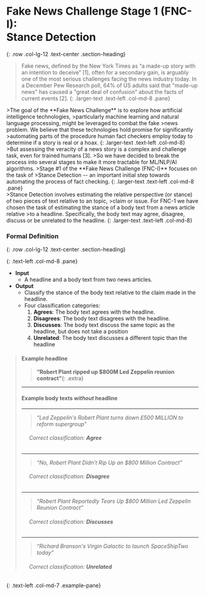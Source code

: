 # Fake News Challenge Stage 1 (FNC-I): <br/> Stance Detection
{: .row .col-lg-12 .text-center .section-heading}

<div class='subpanel' markdown="1">

<span class='row' markdown="1">
<div class='col-md-2'></div>

> Fake news, defined by the New York Times as “a made-up story with an intention to deceive” [1], 
> often for a secondary gain, is arguably one of the most serious challenges facing the news industry today. 
> In a December Pew Research poll, 64% of US adults said that "made-up news" 
> has caused a "great deal of confusion" about the facts of current events [2].
{: .larger-text .text-left .col-md-8 .pane}



<span class='row' markdown="1">
<div class='col-md-2'></div>
>The goal of the **Fake News Challenge** is to explore how artificial intelligence technologies, 
>particularly machine learning and natural language processing, might be leveraged to combat the fake
>news problem. We believe that these technologies hold promise for significantly 
>automating parts of the procedure human fact checkers employ today to determine if a story is real or a hoax.
{:  .larger-text .text-left .col-md-8}

<span class='row' markdown="1">
<div class='col-md-2'></div>
>But assessing the veracity of a news story is a complex and challenge task, even for trained humans [3]. 
>So we have decided to break the process into several stages to make it more tractable for ML/NLP/AI algorithms.
>Stage #1 of the **Fake News Challenge (FNC-I)** focuses on the task of 
>Stance Detection -- an important initial step towards automating the process of fact checking.
{:  .larger-text .text-left .col-md-8 .pane}

</div>

<span class='row' markdown="1">
<div class='col-md-2'></div>
>Stance Detection involves estimating the relative perspective (or stance) of two pieces of text relative to an topic, 
>claim or issue. For FNC-1 we have chosen the task of estimating the stance of a body text from a news article relative 
>to a headline. Specifically, the body text may agree, disagree, discuss or be unrelated to the headline.
{:  .larger-text .text-left .col-md-8}

### Formal Definition
{: .row .col-lg-12 .text-center .section-heading}

<span class='row' markdown="1">
<div class='col-md-2'></div>

{: .text-left .col-md-8 .pane}
- **Input**
    + A headline and a body text from two news articles.
- **Output**
    + Classify the stance of the body text relative to the claim made in the headline.
    + Four classification categories:
        1. **Agrees**:        The body text agrees with the headline.
        2. **Disagrees**:   The body text disagrees with the headline.
        3. **Discusses**:  The body text discuss the same topic as the headline, but does not take a position
        4. **Unrelated**:    The body text discusses a different topic than the headline

<span class='row' markdown="1">
<div class='col-md-3 tab'></div>

> #### Example headline
> 
> > **“Robert Plant ripped up $800M Led Zeppelin reunion contract”**{: .extra}
> 
>
> * * * 
> 
> #### Example body texts _**without**_ headline
> 
> * * *
>
> > *“Led Zeppelin's Robert Plant turns down £500 MILLION to reform supergroup”*
> 
> ###### &nbsp;&nbsp;&nbsp;&nbsp; Correct classification: **Agree**
>
> * * * 
> 
> > *“No, Robert Plant Didn’t Rip Up an $800 Million Contract”*
>
> ###### &nbsp;&nbsp;&nbsp;&nbsp; Correct classification: **Disagree**
>
> * * * 
> 
> > *“Robert Plant Reportedly Tears Up $800 Million Led Zeppelin Reunion Contract”*
>
> ###### &nbsp;&nbsp;&nbsp;&nbsp; Correct classification: **Discusses**
>
> * * * 
> 
> > *“Richard Branson's Virgin Galactic to launch SpaceShipTwo today”*
> 
> ###### &nbsp;&nbsp;&nbsp;&nbsp; Correct classification: **Unrelated**
{: .text-left .col-md-7 .example-pane}